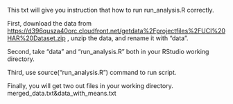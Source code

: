 This txt will give you instruction that how to run run_analysis.R correctly.

First, download the data from https://d396qusza40orc.cloudfront.net/getdata%2Fprojectfiles%2FUCI%20HAR%20Dataset.zip , unzip the data, and rename it with “data”.

Second, take “data” and “run_analysis.R” both in your RStudio working directory.

Third, use source(“run_analysis.R”) command to run script.

Finally, you will get two out files in your working directory. 
	merged_data.txt&data_with_means.txt
